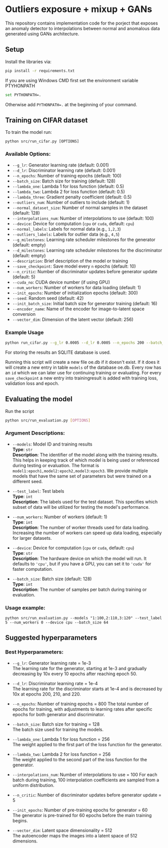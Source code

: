 # Outliers exposure + mixup + GANs

This repository contains implementation code for the porject that exposes an anomaly detector to interpolations between normal and anomalous data generated using GANs architecture. 

## Setup
Install the libraries via:
```bash
pip install -r requirements.txt
```

If you are using Windows CMD first set the environment variable PTYHONPATH 
```bash
set PYTHONPATH=.
```

Otherwise add ```PYTHONPATH=.``` at the beginning of your command.

## Training on CIFAR dataset

To train the model run:
```
python src/run_cifar.py [OPTIONS]
```

### Available Options:

- `--g_lr`: Generator learning rate (default: 0.001)
- `--d_lr`: Discriminator learning rate (default: 0.001)
- `--n_epochs`: Number of training epochs (default: 100)
- `--batch_size`: Batch size for training (default: 128)
- `--lambda_one`: Lambda 1 for loss function (default: 0.5)
- `--lambda_two`: Lambda 2 for loss function (default: 0.5)
- `--lambda_three`: Gradient penalty coefficient (default: 0.5)
- `--outliers_num`: Number of outliers to include (default: 1)
- `--normal_dataset_size`: Number of normal samples in the dataset (default: 128)
- `--interpolations_num`: Number of interpolations to use (default: 100)
- `--device`: Device for computation (`cpu` or `cuda`, default: `cpu`)
- `--normal_labels`: Labels for normal data (e.g., `1,2,3`)
- `--outliers_labels`: Labels for outlier data (e.g., `4,5`)
- `--g_milestones`: Learning rate scheduler milestones for the generator (default: empty)
- `--d_milestones`: Learning rate scheduler milestones for the discriminator (default: empty)
- `--description`: Brief description of the model or training
- `--save_checkpoint`: Save model every `n` epochs (default: 10)
- `--n_critic`: Number of discriminator updates before generator update (default: 5)
- `--cuda_no`: CUDA device number (if using GPU)
- `--num_workers`: Number of workers for data loading (default: 1)
- `--init_epochs`: Number of initialization epochs (default: 300)
- `--seed`: Random seed (default: 42)
- `--init_batch_size`: Initial batch size for generator training (default: 16)
- `--encoder_name`: Name of the encoder for image-to-latent space conversion
- `--vector_dim`: Dimension of the latent vector (default: 256)

### Example Usage
```bash
python run_cifar.py --g_lr 0.0005 --d_lr 0.0005 --n_epochs 200 --batch_size 64 --device cuda --normal_labels "0,1,2" --outliers_labels "8,9" 
```

For storing the results an SQLITE database is used.

Running this script will create a new file oe.db if it doesn't exist. If it does it will create a new entry in table ```models``` of the database oe.db. Every row has an `id` which we can later use for continuing training or evaluating. For every `save_checkpoint` a new entry into trainingresult is added with training loss, validation loss and epoch.


## Evaluating the model
Run the script
```bash
python src/run_evaluation.py [OPTIONS]
```
### Argument Descriptions:

- `--models`: Model ID and training results  
  **Type**: `str`  
  **Description**: The identifier of the model along with the training results. This helps in keeping track of which model is being used or referenced during testing or evaluation. The format is `model1:epoch1,model2:epoch2,model3:epoch3`. We provide multiple models that have the same set of parameters but were trained on a different seed.

- `--test_label`: Test labels  
  **Type**: `int`  
  **Description**: The labels used for the test dataset. This specifies which subset of data will be utilized for testing the model's performance.

- `--num_workers`: Number of workers (default: 1)  
  **Type**: `int`  
  **Description**: The number of worker threads used for data loading. Increasing the number of workers can speed up data loading, especially for larger datasets.

- `--device`: Device for computation (`cpu` or `cuda`, default: `cpu`)  
  **Type**: `str`  
  **Description**: The hardware device on which the model will run. It defaults to `'cpu'`, but if you have a GPU, you can set it to `'cuda'` for faster computation.

- `--batch_size`: Batch size (default: 128)  
  **Type**: `int`  
  **Description**: The number of samples per batch during training or evaluation. 

### Usage example:
```
python src/run_evaluation.py --models "1:100,2:110,3:120" --test_label 5 --num_workers 0 --device cpu --batch_size 64
```

## Suggested hyperparameters

### Best Hyperparameters:

- `--g_lr`: Generator learning rate = 1e-3  
  The learning rate for the generator, starting at 1e-3 and gradually decreasing by 10x every 10 epochs after reaching epoch 50.

- `--d_lr`: Discriminator learning rate = 1e-4  
  The learning rate for the discriminator starts at 1e-4 and is decreased by 10x at epochs 200, 210, and 220.

- `--n_epochs`: Number of training epochs = 800
  The total number of epochs for training, with adjustments to learning rates after specific epochs for both generator and discriminator.

- `--batch_size`: Batch size for training = 128  
  The batch size used for training the models.

- `--lambda_one`: Lambda 1 for loss function = 256  
  The weight applied to the first part of the loss function for the generator.

- `--lambda_two`: Lambda 2 for loss function = 256  
  The weight applied to the second part of the loss function for the generator.

- `--interpolations_num`: Number of interpolations to use = 100
  For each batch during training, 100 interpolation coefficients are sampled from a uniform distribution.

- `--n_critic`: Number of discriminator updates before generator update = 5  

- `--init_epochs`: Number of pre-training epochs for generator = 60  
  The generator is pre-trained for 60 epochs before the main training begins.

- `--vector_dim`: Latent space dimensionality = 512  
  The autoencoder maps the images into a latent space of 512 dimensions.

